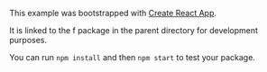 This example was bootstrapped with [Create React App](https://github.com/facebook/create-react-app).

It is linked to the f package in the parent directory for development purposes.

You can run `npm install` and then `npm start` to test your package.
